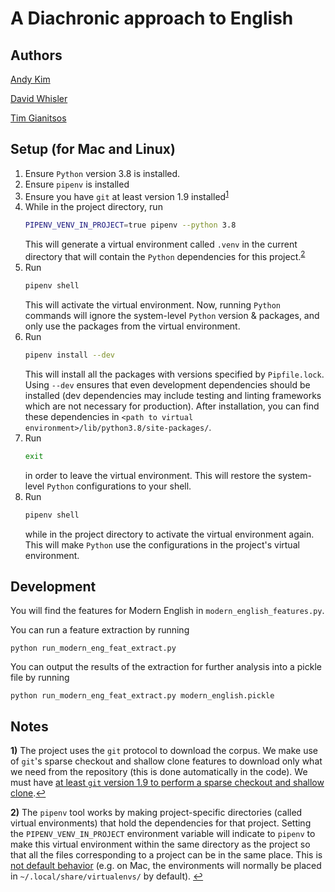 # A Diachronic approach to English

## Authors

[Andy Kim](https://github.com/andydhkim)

[David Whisler](https://github.com/dwhisler)

[Tim Gianitsos](https://github.com/timgianitsos)

## Setup (for Mac and Linux)

1. Ensure `Python` version 3.8 is installed.
1. Ensure `pipenv` is installed
1. Ensure you have `git` at least version 1.9 installed<sup id="a1">[1](#f1)</sup>
1. While in the project directory, run
	```bash
	PIPENV_VENV_IN_PROJECT=true pipenv --python 3.8
	```
	This will generate a virtual environment called `.venv` in the current directory that will contain the `Python` dependencies for this project.<sup id="a2">[2](#f2)</sup>
1. Run 
	```bash
	pipenv shell
	```
	This will activate the virtual environment. Now, running `Python` commands will ignore the system-level `Python` version & packages, and only use the packages from the virtual environment.
1. Run
	```bash
	pipenv install --dev
	```
	This will install all the packages with versions specified by `Pipfile.lock`. Using `--dev` ensures that even development dependencies should be installed (dev dependencies may include testing and linting frameworks which are not necessary for production). After installation, you can find these dependencies in `<path to virtual environment>/lib/python3.8/site-packages/`.
1. Run
	```bash
	exit
	```
	in order to leave the virtual environment. This will restore the system-level `Python` configurations to your shell.
1. Run
	```bash
	pipenv shell
	```
	while in the project directory to activate the virtual environment again. This will make `Python` use the configurations in the project's virtual environment.

## Development

You will find the features for Modern English in `modern_english_features.py`.

You can run a feature extraction by running
```
python run_modern_eng_feat_extract.py 
```
You can output the results of the extraction for further analysis into a pickle file by running
```
python run_modern_eng_feat_extract.py modern_english.pickle
```

## Notes

<b id="f1">1)</b> The project uses the `git` protocol to download the corpus. We make use of `git`'s sparse checkout and shallow clone features to download only what we need from the repository (this is done automatically in the code). We must have [at least `git` version 1.9 to perform a sparse checkout and shallow clone](https://stackoverflow.com/a/28039894/7102572).[↩](#a1)

<b id="f2">2)</b> The `pipenv` tool works by making project-specific directories (called virtual environments) that hold the dependencies for that project. Setting the `PIPENV_VENV_IN_PROJECT` environment variable will indicate to `pipenv` to make this virtual environment within the same directory as the project so that all the files corresponding to a project can be in the same place. This is [not default behavior](https://github.com/pypa/pipenv/issues/1382) (e.g. on Mac, the environments will normally be placed in `~/.local/share/virtualenvs/` by default). [↩](#a2)
